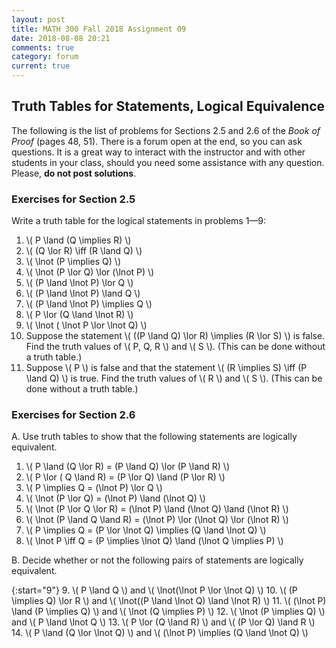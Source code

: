```yaml
---
layout: post
title: MATH 300 Fall 2018 Assignment 09
date: 2018-08-08 20:21
comments: true
category: forum
current: true
---
```


## Truth Tables for Statements, Logical Equivalence

<div class="alert alert-info">
	The following is the list of problems for Sections 2.5 and 2.6 of the <em>Book of Proof</em> (pages 48, 51).  There is a forum open at the end, so you can ask questions.  It is a great way to interact with the instructor and with other students in your class, should you need some assistance with any question. Please, <strong>do not post solutions</strong>.
</div>

### Exercises for Section 2.5

Write a truth table for the logical statements in problems 1—9:

1. \\( P \land (Q \implies R) \\)
2. \\( (Q \lor R) \iff (R \land Q) \\)
3. \\( \lnot (P \implies Q) \\)
4. \\( \lnot (P \lor Q) \lor (\lnot P) \\)
5. \\( (P \land \lnot P) \lor Q \\)
6. \\( (P \land \lnot P) \land Q \\)
7. \\( (P \land \lnot P) \implies Q \\)
8. \\( P \lor (Q \land \lnot R) \\)
9. \\( \lnot ( \lnot P \lor \lnot Q) \\)
10. Suppose the statement \\( ((P \land Q) \lor R) \implies (R \lor S) \\) is false.   Find the truth values of \\( P, Q, R \\) and \\( S \\).  (This can be done without a truth table.)
11. Suppose \\( P \\) is false and that the statement \\( (R \implies S) \iff (P \land Q) \\) is true.  Find the truth values of \\( R \\) and \\( S  \\).  (This can be done without a truth table.)


### Exercises for Section 2.6

A. Use truth tables to show that the following statements are logically equivalent.
1. \\( P \land (Q \lor R) = (P \land Q) \lor (P \land R) \\)
2. \\( P \lor ( Q \land R) = (P \lor Q) \land (P \lor R) \\)
3. \\( P \implies Q = (\lnot P) \lor Q \\)
4. \\( \lnot (P \lor Q) = (\lnot P) \land (\lnot Q) \\)
5. \\( \lnot (P \lor Q \lor R) = (\lnot P) \land (\lnot Q) \land (\lnot R) \\)
6. \\( \lnot (P \land Q \land R) = (\lnot P) \lor (\lnot Q) \lor (\lnot R) \\)
7. \\( P \implies Q = (P \lor \lnot Q) \implies (Q \land \lnot Q) \\)
8. \\( \lnot P \iff Q = (P \implies \lnot Q) \land (\lnot Q \implies P) \\)


 B. Decide whether or not the following pairs of statements are logically equivalent.

{:start="9"}
9. \\( P \land Q \\) and \\( \lnot(\lnot P \lor \lnot Q) \\)
10. \\( (P \implies Q) \lor R \\) and \\( \lnot((P \land \lnot Q) \land \lnot R) \\)
11. \\( (\lnot P) \land (P \implies Q) \\) and \\( \lnot (Q \implies P) \\)
12. \\( \lnot (P \implies Q) \\) and \\( P \land \lnot Q \\)
13. \\( P \lor (Q \land R) \\) and \\( (P \lor Q) \land R \\)
14. \\( P \land (Q \lor \lnot Q) \\) and \\( (\lnot P) \implies (Q \land \lnot Q) \\)
